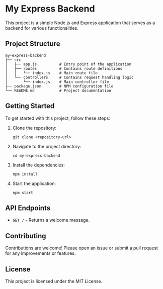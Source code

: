 # My Express Backend

This project is a simple Node.js and Express application that serves as a backend for various functionalities.

## Project Structure

```
my-express-backend
├── src
│   ├── app.js          # Entry point of the application
│   ├── routes          # Contains route definitions
│   │   └── index.js    # Main route file
│   └── controllers     # Contains request handling logic
│       └── index.js    # Main controller file
├── package.json        # NPM configuration file
└── README.md           # Project documentation
```

## Getting Started

To get started with this project, follow these steps:

1. Clone the repository:
   ```
   git clone <repository-url>
   ```

2. Navigate to the project directory:
   ```
   cd my-express-backend
   ```

3. Install the dependencies:
   ```
   npm install
   ```

4. Start the application:
   ```
   npm start
   ```

## API Endpoints

- `GET /` - Returns a welcome message.

## Contributing

Contributions are welcome! Please open an issue or submit a pull request for any improvements or features.

## License

This project is licensed under the MIT License.